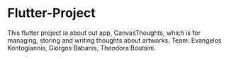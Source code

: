 # Flutter-Project
This flutter project ia about out app, CanvasThoughts, which is for managing, storing and writing thoughts about artworks. Team: Evangelos Kontogiannis, Giorgos Babanis, Theodora Boutsini.
